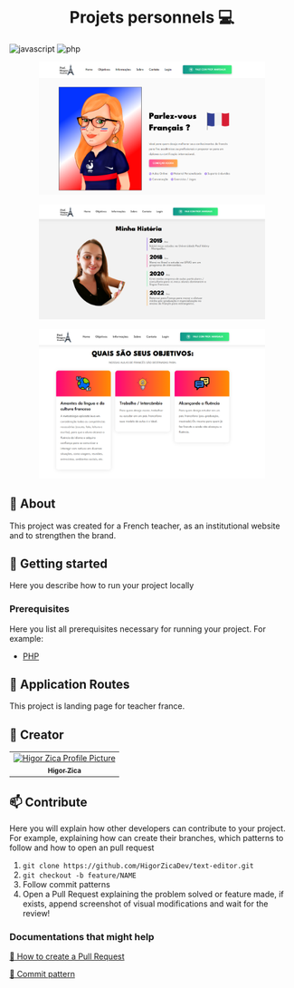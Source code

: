 [JAVASCRIPT__BADGE]: https://img.shields.io/badge/Javascript-000?style=for-the-badge&logo=javascript
[PHP]: https://img.shields.io/badge/php-%23777BB4.svg?style=for-the-badge&logo=php&logoColor=white

<h1 align="center" style="font-weight: bold;">Projets personnels 💻</h1>

![javascript][JAVASCRIPT__BADGE]
![php][PHP]

<p align="center">
    <img src="https://github.com/HigorZicaDev/profmargaux-site/blob/main/assets/images/img1-site.png" alt="Image Example" width="400px">
</p>

<p align="center">
    <img src="https://github.com/HigorZicaDev/profmargaux-site/blob/main/assets/images/img2-site.png" alt="Image Example" width="400px">
</p>

<p align="center">
    <img src="https://github.com/HigorZicaDev/profmargaux-site/blob/main/assets/images/img3-site.png" alt="Image Example" width="400px">
</p>

<h2 id="started">📌 About</h2>

This project was created for a French teacher, as an institutional website and to strengthen the brand.

<h2 id="started">🚀 Getting started</h2>

Here you describe how to run your project locally

<h3>Prerequisites</h3>

Here you list all prerequisites necessary for running your project. For example:

- [PHP](https://www.php.net/downloads.php)

<h2 id="routes">📍 Application Routes</h2>

This project is landing page for teacher france.

<h2 id="colab">🤝 Creator</h2>

<table>
  <tr>
    <td align="center">
      <a href="#">
        <img src="https://avatars.githubusercontent.com/u/165382509?v=4" width="100px;" alt="Higor Zica Profile Picture"/><br>
        <sub>
          <b>Higor Zica</b>
        </sub>
      </a>
    </td>
  </tr>
</table>

<h2 id="contribute">📫 Contribute</h2>

Here you will explain how other developers can contribute to your project. For example, explaining how can create their branches, which patterns to follow and how to open an pull request

1. `git clone https://github.com/HigorZicaDev/text-editor.git`
2. `git checkout -b feature/NAME`
3. Follow commit patterns
4. Open a Pull Request explaining the problem solved or feature made, if exists, append screenshot of visual modifications and wait for the review!

<h3>Documentations that might help</h3>

[📝 How to create a Pull Request](https://www.atlassian.com/br/git/tutorials/making-a-pull-request)

[💾 Commit pattern](https://gist.github.com/joshbuchea/6f47e86d2510bce28f8e7f42ae84c716)
